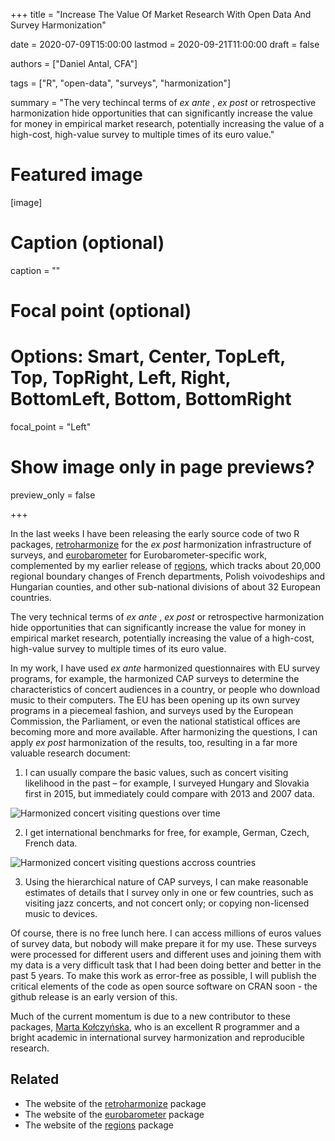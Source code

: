 +++
title = "Increase The Value Of Market Research With Open Data And Survey Harmonization"

date = 2020-07-09T15:00:00
lastmod = 2020-09-21T11:00:00
draft = false

authors = ["Daniel Antal, CFA"]

tags = ["R", "open-data", "surveys", "harmonization"]

summary = "The very techincal terms of *ex ante* , *ex post* or retrospective harmonization hide opportunities that can significantly increase the value for money in empirical market research, potentially increasing the value of a high-cost, high-value survey to multiple times of its euro value."

# Featured image
[image]
  # Caption (optional)
  caption = ""

  # Focal point (optional)
  # Options: Smart, Center, TopLeft, Top, TopRight, Left, Right, BottomLeft, Bottom, BottomRight
  focal_point = "Left"

  # Show image only in page previews?
  preview_only = false

+++


In the last weeks I have been releasing the early source code of two R packages, [retroharmonize](https://dataobservatory.eu/publication/retorharmonize_2020/) for the *ex post* harmonization infrastructure of surveys, and  [eurobarometer](https://dataobservatory.eu/publication/eurobarometer_2020/) for Eurobarometer-specific work, complemented by my earlier release of [regions](https://dataobservatory.eu/publication/regions_2020/), which tracks about 20,000 regional boundary changes of French departments, Polish voivodeships and Hungarian counties, and other sub-national divisions of about 32 European countries.

The very technical terms of *ex ante* , *ex post* or retrospective harmonization hide opportunities that can significantly increase the value for money in empirical market research, potentially increasing the value of a high-cost, high-value survey to multiple times of its euro value.

In my work, I have used *ex ante* harmonized questionnaires with EU survey programs, for example, the harmonized CAP surveys to determine the characteristics of concert audiences in a country, or people who download music to their computers.  The EU has been opening up its own survey programs in a piecemeal fashion, and surveys used by the European Commission, the Parliament, or even the national statistical offices are becoming more and more available.  After harmonizing the questions, I can apply *ex post* harmonization of the results, too, resulting in a far more valuable research document:

1.	I can usually compare the basic values, such as concert visiting likelihood in the past – for example, I surveyed Hungary and Slovakia first in 2015, but immediately could compare with 2013 and 2007 data.

![Harmonized concert visiting questions over time](/img/dataanimation/concert_hu_animation_smooth.gif)

2.	I get international benchmarks for free, for example, German, Czech, French data.

![Harmonized concert visiting questions accross countries](/img/music/cee_concert_demography_16x9.jpg)

3.	Using the hierarchical nature of CAP surveys, I can make reasonable estimates of details that I survey only in one or few countries, such as visiting jazz concerts, and not concert only; or copying non-licensed music to devices.

Of course, there is no free lunch here.  I can access millions of euros values of survey data, but nobody will make prepare it for my use. These surveys were processed for different users and different uses and joining them with my data is a very difficult task that I had been doing better and better in the past 5 years. To make this work as error-free as possible, I will publish the critical elements of the code as open source software on CRAN soon - the github release is an early version of this.

Much of the current momentum is due to a new contributor to these packages, [Marta Kołczyńska](https://martakolczynska.com/), who is an excellent R programmer and a bright academic in international survey harmonization and reproducible research.

## Related 

* The website of the  [retroharmonize](https://retroharmonize.dataobservatory.eu/) package
* The website of the [eurobarometer](https://eurobarometer.dataobservatory.eu/) package
* The website of the [regions](http://regions.dataobservatory.eu/) package
